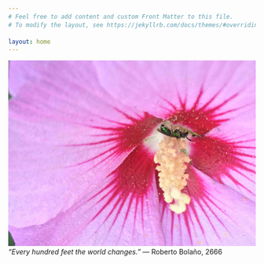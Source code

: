 ```yaml
---
# Feel free to add content and custom Front Matter to this file.
# To modify the layout, see https://jekyllrb.com/docs/themes/#overriding-theme-defaults

layout: home
---
```

![](/img/insect_flower_long.jpg)
_“Every hundred feet the world changes.”_ ― Roberto Bolaño, 2666
